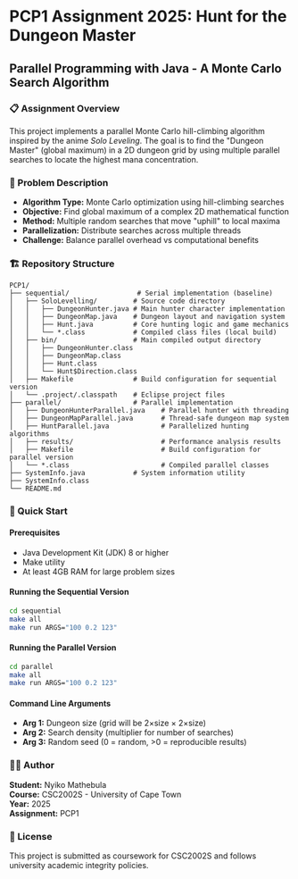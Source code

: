 # PCP1 Assignment 2025: Hunt for the Dungeon Master
## Parallel Programming with Java - A Monte Carlo Search Algorithm

### 📋 Assignment Overview
This project implements a parallel Monte Carlo hill-climbing algorithm inspired by the anime *Solo Leveling*. The goal is to find the "Dungeon Master" (global maximum) in a 2D dungeon grid by using multiple parallel searches to locate the highest mana concentration.

### 🎯 Problem Description
- **Algorithm Type:** Monte Carlo optimization using hill-climbing searches
- **Objective:** Find global maximum of a complex 2D mathematical function
- **Method:** Multiple random searches that move "uphill" to local maxima
- **Parallelization:** Distribute searches across multiple threads
- **Challenge:** Balance parallel overhead vs computational benefits

### 🏗️ Repository Structure
```
PCP1/
├── sequential/                 # Serial implementation (baseline)
│   ├── SoloLevelling/         # Source code directory
│   │   ├── DungeonHunter.java # Main hunter character implementation
│   │   ├── DungeonMap.java    # Dungeon layout and navigation system  
│   │   ├── Hunt.java          # Core hunting logic and game mechanics
│   │   └── *.class            # Compiled class files (local build)
│   ├── bin/                   # Main compiled output directory
│   │   ├── DungeonHunter.class
│   │   ├── DungeonMap.class
│   │   ├── Hunt.class
│   │   └── Hunt$Direction.class
│   ├── Makefile               # Build configuration for sequential version
│   └── .project/.classpath    # Eclipse project files
├── parallel/                  # Parallel implementation
│   ├── DungeonHunterParallel.java    # Parallel hunter with threading
│   ├── DungeonMapParallel.java       # Thread-safe dungeon map system
│   ├── HuntParallel.java             # Parallelized hunting algorithms
│   ├── results/                      # Performance analysis results
│   ├── Makefile                      # Build configuration for parallel version
│   └── *.class                       # Compiled parallel classes
├── SystemInfo.java            # System information utility
├── SystemInfo.class
└── README.md
```

### 🚀 Quick Start

#### Prerequisites
- Java Development Kit (JDK) 8 or higher
- Make utility
- At least 4GB RAM for large problem sizes

#### Running the Sequential Version
```bash
cd sequential
make all
make run ARGS="100 0.2 123"
```

#### Running the Parallel Version
```bash
cd parallel
make all
make run ARGS="100 0.2 123"
```

#### Command Line Arguments
- **Arg 1:** Dungeon size (grid will be 2×size × 2×size)
- **Arg 2:** Search density (multiplier for number of searches)
- **Arg 3:** Random seed (0 = random, >0 = reproducible results)


### 👨‍💻 Author
**Student:** Nyiko Mathebula  
**Course:** CSC2002S - University of Cape Town  
**Year:** 2025  
**Assignment:** PCP1 
### 📄 License
This project is submitted as coursework for CSC2002S and follows university academic integrity policies.